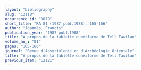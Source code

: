 ```yaml
---
layout: "bibliography"
slug: "12118"
occurrence_id: "3079"
short_title: "RA 81 (1987 publ.1988), 165-166"
author: "Joannès, Francis"
publication_year: "1987 publ.1988"
title: "A propos de la tablette cunéiforme de Tell Tawilan"
volume_no_: "81"
pages: "165-166"
journal: "Revue d'Assyriologie et d'Archéologie Orientale"
title: "A propos de la tablette cunéiforme de Tell Tawilan"
previous_item: "12121"
---
```

